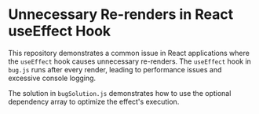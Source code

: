 # Unnecessary Re-renders in React useEffect Hook

This repository demonstrates a common issue in React applications where the `useEffect` hook causes unnecessary re-renders.  The `useEffect` hook in `bug.js` runs after every render, leading to performance issues and excessive console logging.

The solution in `bugSolution.js` demonstrates how to use the optional dependency array to optimize the effect's execution. 